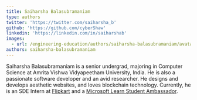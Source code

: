 ```yaml
---
title: Saiharsha Balasubramaniam
type: authors
twitter: 'https://twitter.com/saiharsha_b'
github: 'https://github.com/cyberShaw'
linkedin: 'https://linkedin.com/in/saiharshab'
images:
  - url: /engineering-education/authors/saiharsha-balasubramaniam/avatar.jpg
authors: saiharsha-balasubramaniam
---
```

Saiharsha Balasubramaniam is a senior undergrad, majoring in Computer Science at Amrita Vishwa Vidyapeetham University, India. He is also a passionate software developer and an avid researcher. He designs and develops aesthetic websites, and loves blockchain technology. Currently, he is an SDE Intern at [Flipkart](https://tech.flipkart.com/) and a [Microsoft Learn Student Ambassador](https://studentambassadors.microsoft.com/).
